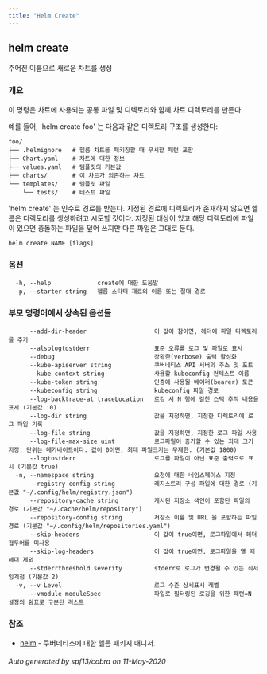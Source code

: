 ```yaml
---
title: "Helm Create"
---
```


## helm create

주어진 이름으로 새로운 차트를 생성

### 개요


이 명령은 차트에 사용되는 공통 파일 및 디렉토리와 함께 
차트 디렉토리를 만든다.

예를 들어, 'helm create foo' 는 다음과 같은 디렉토리
구조를 생성한다:

    foo/
    ├── .helmignore   # 헬름 차트를 패키징할 때 무시할 패턴 포함
    ├── Chart.yaml    # 차트에 대한 정보
    ├── values.yaml   # 템플릿의 기본값
    ├── charts/       # 이 차트가 의존하는 차트
    └── templates/    # 템플릿 파일
        └── tests/    # 테스트 파일

'helm create' 는 인수로 경로를 받는다. 지정된 경로에 디렉토리가
존재하지 않으면 헬름은 디렉토리를 생성하려고 시도할 것이다.
지정된 대상이 있고 해당 디렉토리에 파일이 있으면 충돌하는 파일을
덮어 쓰지만 다른 파일은 그대로 둔다.


```
helm create NAME [flags]
```

### 옵션

```
  -h, --help             create에 대한 도움말
  -p, --starter string   헬름 스타터 재료의 이름 또는 절대 경로
```

### 부모 명령어에서 상속된 옵션들

```
      --add-dir-header                   이 값이 참이면, 헤더에 파일 디렉토리를 추가
      --alsologtostderr                  표준 오류를 로그 및 파일로 표시
      --debug                            장황한(verbose) 출력 활성화
      --kube-apiserver string            쿠버네티스 API 서버의 주소 및 포트
      --kube-context string              사용할 kubeconfig 컨텍스트 이름
      --kube-token string                인증에 사용될 베어러(bearer) 토큰
      --kubeconfig string                kubeconfig 파일 경로
      --log-backtrace-at traceLocation   로깅 시 N 행에 걸친 스택 추적 내용을 표시 (기본값 :0)
      --log-dir string                   값을 지정하면, 지정한 디렉토리에 로그 파일 기록
      --log-file string                  값을 지정하면, 지정한 로그 파일 사용
      --log-file-max-size uint           로그파일이 증가할 수 있는 최대 크기 지정. 단위는 메가바이트이다. 값이 0이면, 최대 파일크기는 무제한. (기본값 1800)
      --logtostderr                      로그를 파일이 아닌 표준 출력으로 표시 (기본값 true)
  -n, --namespace string                 요청에 대한 네임스페이스 지정
      --registry-config string           레지스트리 구성 파일에 대한 경로 (기본값 "~/.config/helm/registry.json")
      --repository-cache string          캐시된 저장소 색인이 포함된 파일의 경로 (기본값 "~/.cache/helm/repository")
      --repository-config string         저장소 이름 및 URL 을 포함하는 파일 경로 (기본값 "~/.config/helm/repositories.yaml")
      --skip-headers                     이 값이 true이면, 로그파일에서 헤더 접두어를 미사용
      --skip-log-headers                 이 값이 true이면, 로그파일을 열 때 헤더 제외
      --stderrthreshold severity         stderr로 로그가 변경될 수 있는 최저 임계점 (기본값 2)
  -v, --v Level                          로그 수준 상세표시 레벨
      --vmodule moduleSpec               파일로 필터링된 로깅을 위한 패턴=N 설정의 쉼표로 구분된 리스트
```

### 참조

* [helm](../helm)	 - 쿠버네티스에 대한 헬름 패키지 매니저.

###### Auto generated by spf13/cobra on 11-May-2020
